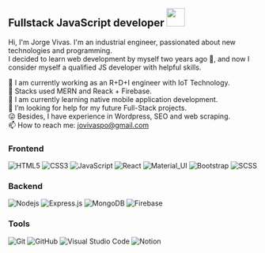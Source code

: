 <h2>Fullstack JavaScript developer <img src='https://media4.giphy.com/media/GZu3NtMoA6Lp2alLKk/giphy.gif?cid=ecf05e47yewzfsj2v9q7ila07q34qty7twqawxtl9b4d2wn8&rid=giphy.gif&ct=s' width='37'/></h2> 

<p>Hi, I'm Jorge Vivas. I'm an industrial engineer, passionated about new technologies and programming.
<br>
I decided to learn web development by myself two years ago 🚀, and now I consider myself a qualified JS developer with helpful skills.
<br>


💼 I am currently working as an R+D+I engineer with IoT Technology. <br>
🔧 Stacks used MERN and Reack + Firebase. <br>
🌱 I am currently learning native mobile application development.<br>
🤔 I’m looking for help for my future Full-Stack projects.<br>
😜 Besides, I have experience in Wordpress, SEO and web scraping. <br>
📫 How to reach me: jovivaspo@gmail.com <br>
  
</p>

### Frontend
![HTML5](https://img.shields.io/badge/-HTML5-black?style=flat-square&logo=html5&logoColor=orange)
![CSS3](https://img.shields.io/badge/-CSS3-black?style=flat-square&logo=css3&logoColor=blue)
![JavaScript](https://img.shields.io/badge/-JavaScript-black?style=flat-square&logo=javascript)
![React](https://img.shields.io/badge/-React-black?style=flat-square&logo=react)
![Material_UI](https://img.shields.io/badge/-Material_UI-black?style=flat-square&logo=material-ui)
![Bootstrap](https://img.shields.io/badge/-Bootstrap-black?style=flat-square&logo=bootstrap)
![SCSS](https://img.shields.io/badge/-SCSS-black?style=flat-square&logo=SASS)



### Backend

![Nodejs](https://img.shields.io/badge/-Nodejs-black?style=flat-square&logo=Node.js)
![Express.js](https://img.shields.io/badge/-Express-black?style=flat-square&logo=expressjs)
![MongoDB](https://img.shields.io/badge/-MongoDB-black?style=flat-square&logo=mongodb)
![Firebase](https://img.shields.io/badge/-Firebase-black?style=flat-square&logo=Firebase)


### Tools
![Git](https://img.shields.io/badge/-Git-black?style=flat-square&logo=git)
![GitHub](https://img.shields.io/badge/-GitHub-black?style=flat-square&logo=github)
![Visual Studio Code](https://img.shields.io/badge/-Visual%20Studio%20Code-black?style=flat&logo=visual-studio-code&logoColor=blue)
![Notion](https://img.shields.io/badge/-Notion-black?style=flat&logo=notion)

